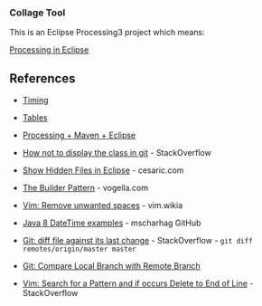 ### Collage Tool

This is an Eclipse Processing3 project which means:

[Processing in Eclipse](https://processing.org/tutorials/eclipse/)

## References

* [Timing](https://processing.org/reference/millis_.html)
* [Tables](https://processing.org/reference/Table.html)
* [Processing + Maven + Eclipse](http://jtoprocessing.tumblr.com/post/63945371987/how-to-processing-maven-eclipse)
* [How not to display the class in git](https://stackoverflow.com/questions/14251253/how-not-to-display-the-class-in-git) - StackOverflow
* [Show Hidden Files in Eclipse](http://cesaric.com/?p=591) - cesaric.com
* [The Builder Pattern](http://www.vogella.com/tutorials/DesignPatternBuilder/article.html) - vogella.com
* [Vim: Remove unwanted spaces](http://vim.wikia.com/wiki/Remove_unwanted_spaces) - vim.wikia
* [Java 8 DateTime examples](https://gist.github.com/mscharhag/9195718) - mscharhag GitHub
* [Git: diff file against its last change](https://stackoverflow.com/questions/10176601/git-diff-file-against-its-last-change) - StackOverflow - `git diff remotes/origin/master master`

* [Git: Compare Local Branch with Remote Branch](https://stackoverflow.com/questions/1800783/compare-local-git-branch-with-remote-branch)
* [Vim: Search for a Pattern and if occurs Delete to End of Line](https://stackoverflow.com/questions/569280/vim-search-for-a-pattern-and-if-occurs-delete-to-end-of-line) - StackOverflow